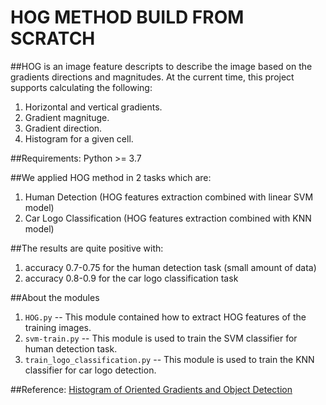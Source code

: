 # HOG METHOD BUILD FROM SCRATCH


##HOG is an image feature descripts to describe the image based on the gradients directions and magnitudes. At the current time, this project supports calculating the following:
1. Horizontal and vertical gradients.
2. Gradient magnituge.
3. Gradient direction.
4. Histogram for a given cell.

##Requirements: Python >= 3.7

##We applied HOG method in 2 tasks which are:
1. Human Detection (HOG features extraction combined with linear SVM model)
2. Car Logo Classification (HOG features extraction combined with KNN model)

##The results are quite positive with: 
1. accuracy 0.7-0.75 for the human detection task (small amount of data)
2. accuracy 0.8-0.9 for the car logo classification task

##About the modules

1. `HOG.py` -- This module contained how to extract HOG features of the training images.
2. `svm-train.py` -- This module is used to train the SVM classifier for human detection task.
3. `train_logo_classification.py` -- This module is used to train the KNN classifier for car logo detection.

##Reference:
[Histogram of Oriented Gradients and Object Detection](http://www.pyimagesearch.com/2014/11/10/histogram-oriented-gradients-object-detection/)



